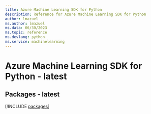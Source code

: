```yaml
---
title: Azure Machine Learning SDK for Python
description: Reference for Azure Machine Learning SDK for Python
author: lmazuel
ms.author: lmazuel
ms.data: 06/30/2023
ms.topic: reference
ms.devlang: python
ms.service: machinelearning
---
```

# Azure Machine Learning SDK for Python - latest
## Packages - latest
[!INCLUDE [packages](machine-learning-index.md)]